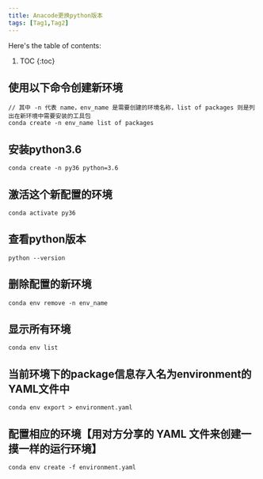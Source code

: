 ```yaml
---
title: Anacode更换python版本
tags: [Tag1,Tag2]
---
```


Here's the table of contents:
1. TOC
{:toc}

## 使用以下命令创建新环境
```
// 其中 -n 代表 name，env_name 是需要创建的环境名称，list of packages 则是列出在新环境中需要安装的工具包
conda create -n env_name list of packages
```
## 安装python3.6
```
conda create -n py36 python=3.6
```
## 激活这个新配置的环境
```
conda activate py36
```
## 查看python版本
```
python --version
```
## 删除配置的新环境
```
conda env remove -n env_name
```
## 显示所有环境
```
conda env list
```
## 当前环境下的package信息存入名为environment的YAML文件中
```
conda env export > environment.yaml
```
## 配置相应的环境【用对方分享的 YAML 文件来创建一摸一样的运行环境】
```
conda env create -f environment.yaml
```

